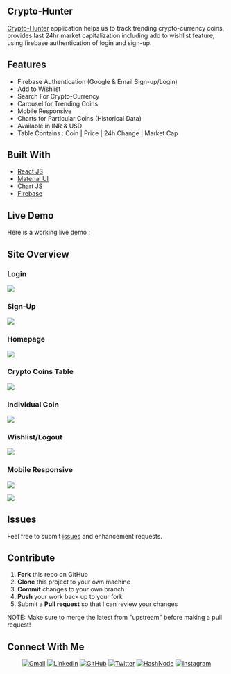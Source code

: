 ## Crypto-Hunter

[Crypto-Hunter]() application helps us to track trending crypto-currency coins, provides last 24hr market capitalization including add to wishlist feature, using firebase authentication of login and sign-up.

## Features

- Firebase Authentication (Google & Email Sign-up/Login)
- Add to Wishlist
- Search For Crypto-Currency
- Carousel for Trending Coins
- Mobile Responsive
- Charts for Particular Coins (Historical Data)
- Available in INR & USD
- Table Contains : Coin | Price | 24h Change | Market Cap

## Built With

- [React JS](https://reactjs.org/)
- [Material UI](https://v4.mui.com/)
- [Chart JS](https://reactchartjs.github.io/react-chartjs-2/#/)
- [Firebase](https://firebase.google.com/)

## Live Demo

Here is a working live demo :

## Site Overview

### Login

![](./images/login.png)

### Sign-Up

![](./images/sign-up.png)

### Homepage

![](./images/homepage.png)

### Crypto Coins Table

![](./images/table.png)

### Individual Coin

![](./images/particular-coin.png)

### Wishlist/Logout

![](./images/wishlist-logout.png)

### Mobile Responsive

![](./images/mobile-responsive-1.png)

![](./images/mobile-responsive-2.png)

## Issues

Feel free to submit [issues](https://github.com/chaitanyatekane/CryptoCurrency-Tracker/issues) and enhancement requests.

## Contribute

1.  **Fork** this repo on GitHub
2.  **Clone** this project to your own machine
3.  **Commit** changes to your own branch
4.  **Push** your work back up to your fork
5.  Submit a **Pull request** so that I can review your changes

NOTE: Make sure to merge the latest from "upstream" before making a pull request!

## Connect With Me

<p align="center">
<a href = "mailto: chaitanyatekne5@gmail.com"><img alt="Gmail" src="https://img.shields.io/badge/Gmail-D14836?style=for-the-badge&logo=gmail&logoColor=white" /></a>
<a href="https://www.linkedin.com/in/chaitanyatekane"><img alt="LinkedIn" src="https://img.shields.io/badge/LinkedIn-0077B5?style=for-the-badge&logo=linkedin&logoColor=white" /></a>
<a href="https://github.com/chaitanyatekane"><img alt="GitHub" src="https://img.shields.io/badge/GitHub-100000?style=for-the-badge&logo=github&logoColor=white" /></a>
<a href="https://twitter.com/chaitanyatekne"><img alt="Twitter" src="https://img.shields.io/badge/Twitter-1DA1F2?style=for-the-badge&logo=twitter&logoColor=white" /></a>
<!-- <a href="https://leetcode.com/chaitanyatekane/"><img alt="LeetCode" src="https://img.shields.io/badge/-LeetCode-FFA116?style=for-the-badge&logo=LeetCode&logoColor=black" /></a> -->
<a href="https://chaitanyatekane.hashnode.dev/"><img alt="HashNode" src="https://img.shields.io/badge/Hashnode-2962FF?style=for-the-badge&logo=hashnode&logoColor=white" /></a>
<a href="https://www.instagram.com/tekanechaitanya/"><img alt="Instagram" src="https://img.shields.io/badge/Instagram-E4405F?style=for-the-badge&logo=instagram&logoColor=white" /></a>
</p>

<!-- ### Installed Packages, Etc

- [Material-UI (version-4)](https://v4.mui.com/) <br>
  Command -> npm install @material-ui/core @material-ui/lab
- React-Router <br>
  Command -> npm i react-router-dom
- [CoinGecko API](https://www.coingecko.com/en/api/documentation)
- Axios For Fetching API<br>
  Command -> npm i axios
- [React Alice Carousel](https://www.npmjs.com/package/react-alice-carousel)<br>
  Command -> npm i react-alice-carousel<br>
  Also Import in index.js-> import 'react-alice-carousel/lib/alice-carousel.css';
- React HTML Parser <br>
  Command -> npm i react-html-parser
- [React-ChartJs](https://www.npmjs.com/package/react-chartjs-2)<br>
  Command -> npm install --save react-chartjs-2 chart.js
- Installed Firebase<br>
  Command -> npm install firebase<br>
- React Google Button <br>
  Command -> npm install react-google-button<br>
- React Icons <br>
  Command -> npm i react-icons<br>

### Font Used

- Montserrat (Google Fonts) <br>
  (Light 300, Regular 400, Extra-bold 800)

### Topics To Learn

- React Router
- Material-UI
- Context-API (State Management) -->
